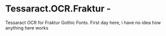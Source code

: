 # Tessaract.OCR.Fraktur - 
Tessaract OCR for Fraktur Gothic Fonts. 
First day here, i have no idea how anything here works
